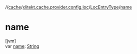 //[cache](../../../index.md)/[xlitekt.cache.provider.config.loc](../index.md)/[LocEntryType](index.md)/[name](name.md)

# name

[jvm]\
var [name](name.md): [String](https://kotlinlang.org/api/latest/jvm/stdlib/kotlin/-string/index.html)
